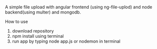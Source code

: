 
A simple file upload with angular frontend (using ng-file-uplod) and node backend(using multer) and mongodb.

How to use

1. download repository
2. npm install using terminal
3. run app by typing node app.js or nodemon in terminal
